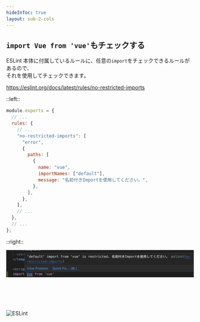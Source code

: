 ```yaml
---
hideInToc: true
layout: sub-2-cols
---
```


## `import Vue from 'vue'`もチェックする

ESLint 本体に付属しているルールに、任意の`import`をチェックできるルールがあるので、  
それを使用してチェックできます。

https://eslint.org/docs/latest/rules/no-restricted-imports

::left::

```js
module.exports = {
  // ...
  rules: {
    // ...
    "no-restricted-imports": [
      "error",
      {
        paths: [
          {
            name: "vue",
            importNames: ["default"],
            message: "名前付きImportを使用してください。",
          },
        ],
      },
    ],
    // ...
  },
  // ...
};
```

::right::

![no-restricted-imports](/no-restricted-imports.png)

<img src="https://github.com/eslint.png" alt="ESLint" style="width: 150px; padding-top: 71px; margin: auto;">
